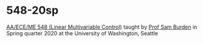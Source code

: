# 548-20sp
[AA/ECE/ME 548 (Linear Multivariable Control)](https://canvas.uw.edu/courses/1371041/pages/syllabus) taught by [Prof Sam Burden](http://faculty.washington.edu/sburden/) in Spring quarter 2020 at the University of Washington, Seattle
